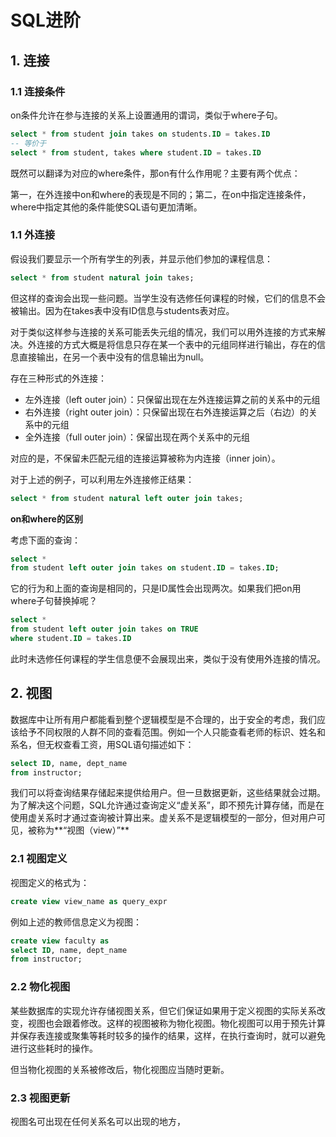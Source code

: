 # SQL进阶

## 1. 连接

### 1.1 连接条件

 on条件允许在参与连接的关系上设置通用的谓词，类似于where子句。

```sql
select * from student join takes on students.ID = takes.ID
-- 等价于
select * from student, takes where student.ID = takes.ID
```

既然可以翻译为对应的where条件，那on有什么作用呢？主要有两个优点：

第一，在外连接中on和where的表现是不同的；第二，在on中指定连接条件，where中指定其他的条件能使SQL语句更加清晰。

### 1.1 外连接

假设我们要显示一个所有学生的列表，并显示他们参加的课程信息：

```sql
select * from student natural join takes;
```

但这样的查询会出现一些问题。当学生没有选修任何课程的时候，它们的信息不会被输出。因为在takes表中没有ID信息与students表对应。

对于类似这样参与连接的关系可能丢失元组的情况，我们可以用外连接的方式来解决。外连接的方式大概是将信息只存在某一个表中的元组同样进行输出，存在的信息直接输出，在另一个表中没有的信息输出为null。

存在三种形式的外连接：

- 左外连接（left outer join）：只保留出现在左外连接运算之前的关系中的元组
- 右外连接（right outer join）：只保留出现在右外连接运算之后（右边）的关系中的元组
- 全外连接（full outer join）：保留出现在两个关系中的元组

对应的是，不保留未匹配元组的连接运算被称为内连接（inner join）。

对于上述的例子，可以利用左外连接修正结果：

```sql
select * from student natural left outer join takes;
```

**on和where的区别**

考虑下面的查询：

```sql
select *
from student left outer join takes on student.ID = takes.ID;
```

它的行为和上面的查询是相同的，只是ID属性会出现两次。如果我们把on用where子句替换掉呢？

```sql
select *
from student left outer join takes on TRUE
where student.ID = takes.ID
```

此时未选修任何课程的学生信息便不会展现出来，类似于没有使用外连接的情况。

## 2. 视图

数据库中让所有用户都能看到整个逻辑模型是不合理的，出于安全的考虑，我们应该给予不同权限的人群不同的查看范围。例如一个人只能查看老师的标识、姓名和系名，但无权查看工资，用SQL语句描述如下：

```sql
select ID, name, dept_name
from instructor;
```

我们可以将查询结果存储起来提供给用户。但一旦数据更新，这些结果就会过期。为了解决这个问题，SQL允许通过查询定义“虚关系”，即不预先计算存储，而是在使用虚关系时才通过查询被计算出来。虚关系不是逻辑模型的一部分，但对用户可见，被称为**“视图（view）”**

### 2.1 视图定义

视图定义的格式为：

```sql
create view view_name as query_expr
```

例如上述的教师信息定义为视图：

```sql
create view faculty as
select ID, name, dept_name
from instructor;
```

### 2.2 物化视图

某些数据库的实现允许存储视图关系，但它们保证如果用于定义视图的实际关系改变，视图也会跟着修改。这样的视图被称为物化视图。物化视图可以用于预先计算并保存表连接或聚集等耗时较多的操作的结果，这样，在执行查询时，就可以避免进行这些耗时的操作。

但当物化视图的关系被修改后，物化视图应当随时更新。

### 2.3 视图更新

视图名可出现在任何关系名可以出现的地方，